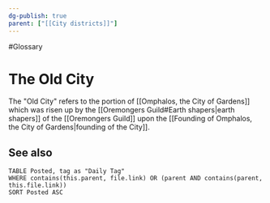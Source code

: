```yaml
---
dg-publish: true
parent: ["[[City districts]]"]
---
```

#Glossary
# The Old City

The "Old City" refers to the portion of [[Omphalos, the City of Gardens]] which was risen up by the [[Oremongers Guild#Earth shapers|earth shapers]] of the [[Oremongers Guild]] upon the [[Founding of Omphalos, the City of Gardens|founding of the City]].

## See also
```dataview
TABLE Posted, tag as "Daily Tag"
WHERE contains(this.parent, file.link) OR (parent AND contains(parent, this.file.link))
SORT Posted ASC
```